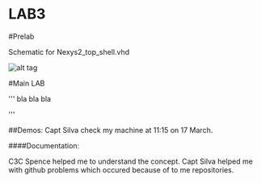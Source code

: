 LAB3
====

#Prelab

Schematic for Nexys2_top_shell.vhd

![alt tag](http://s23.postimg.org/v34a5b3ej/2014_03_16_21_17_56.jpg)


#Main LAB

''' 
bla bla bla

'''



##Demos:
Capt Silva check my machine at 11:15 on 17 March.


####Documentation:

C3C Spence helped me to understand the concept. 
Capt Silva helped me with github problems which occured because of to me repositories.


